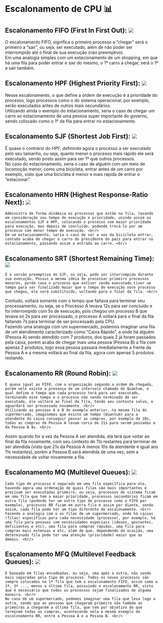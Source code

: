 # Escalonamento de CPU 📊

## Escalonamento FIFO (First In First Out): <img src="https://img.shields.io/badge/-n%C3%A3o%20preemptivo-red" /> <br/>
  O escalonamento FIFO, significa o primeiro processo a “chegar” será o primeiro a “sair”, ou seja, ser executado, além de não poder ser interrompido até o final de sua execução (não preemptivo). <br/>
  Em uma analogia simples com um estacionamento de um shopping, em que há uma fila para poder entrar e sair do mesmo, o 1º carro a chegar, será o 1º a sair também. <br/>

## Escalonamento HPF (Highest Priority First): <img src="https://img.shields.io/badge/-n%C3%A3o%20preemptivo-red" /> <br/>
  Nesse escalonamento, o que define a ordem de execução é a prioridade do processo, logo processos como o do sistema operacional, por exemplo, serão executados antes de outros mais secundários. <br/>
	Utilizando ainda o exemplo do estacionamento, seria o caso de chegar um carro ao estacionamento de uma pessoa super importante do governo, sendo colocado como o 1º da fila para entrar no estacionamento. <br/>

## Escalonamento SJF (Shortest Job First): <img src="https://img.shields.io/badge/-n%C3%A3o%20preemptivo-red" /> <br/>
  É quase o contrário do HPF, definindo agora o processo a ser executado pelo seu tamanho, ou seja, quanto menor o processo mais rápido ele será executado, sendo posto assim para ser 1º que outros processos. <br/>
  No caso do estacionamento, seria o caso de alguém com um meio de locomoção menor, como uma bicicleta, entrar antes de um carro por exemplo, visto que uma bicicleta é menor e mais rápida de entrar e “estacionar”. <br/>
 
## Escalonamento HRN (Highest Response-Ratio Next): <img src="https://img.shields.io/badge/-n%C3%A3o%20preemptivo-red" /> <br/>
	Administra de forma dinâmica os processos que estão na fila, levando em consideração seu tempo de execução e prioridade, unindo assim os escalonamentos SJF e HPF, colocando o processo com maior prioridade para execução, mas depois de concluído, podendo trocá-lo por um processo com menor tempo de execução. <br/>
	Em um estacionamento, seria o caso de ser a vez da bicicleta entrar, contudo acaba de chegar o carro do presidente do país para entrar no estacionamento, passando assim a entrada ao carro. <br/>

## Escalonamento SRT (Shortest Remaining Time): <img src="https://img.shields.io/badge/-preemptivo-green" /> <br/> 
	É a versão preemptiva do SJF, ou seja, pode ser interrompida durante sua execução. Possui a mesma ideia de processar primeiro processos menores, porém caso o processo que estiver sendo executado tiver um tempo para ser finalizado maior que o tempo de execução novo processo que chegou, ele será substituído, voltando para o final da fila. <br/>
Contudo, voltará somente com o tempo que faltava para terminar seu processamento, ou seja, se o Processo A levava 12s para ser concluído e foi interrompido com 5s de execução, pois chegou um processo B que levava só 2s para ser processado, o processo A voltará para o final da fila faltando 7s para terminar de ser processado pela CPU. <br/>
  Fazendo uma analogia com um supermercado, podemos imaginar uma fila de um atendimento caracterizado como “Caixa Rápido”, a onde há alguém (Pessoa A) sendo atendido com 7 produtos, dos quais 2 já foram passados pela caixa, porém acaba de chegar mais uma pessoa (Pessoa B) a fila com apenas 2 produtos, logo essa pessoa passará imediatamente a frente da Pessoa A e a mesma voltará ao final da fila, agora com apenas 5 produtos restando. <br/>

## Escalonamento RR (Round Robin): <img src="https://img.shields.io/badge/-preemptivo-green" /> <br/> 
	É quase igual ao FIFO, com a organização segundo a ordem de chegada, porém nele existe a presença de um intervalo chamado de Quantum, o qual define o tempo que cada processo terá para ser executado, terminando esse tempo e o processo não sendo terminado de ser executado, ele voltará ao final da fila, tendo seu contexto salvo, e aguardará ser processado novamente. <br/>
	Utilizando as pessoas A e B do exemplo anterior, na mesma fila do supermercado, imaginemos que existe um tempo (Quantum) para a atendente do caixa conseguir passar as compras, por exemplo de 10s, todas as compras da Pessoa A levam cerca de 21s para serem passadas e da Pessoa B 8s. <br/>
Assim quando for a vez da Pessoa A ser atendida, ela terá que voltar ao final da fila novamente, com seu contexto de 11s restantes para terminar de ser atendida (visto que 21s da Pessoa A menos 10s da atendente é igual aos 11s restantes), porém a Pessoa B será atendida de uma vez, sem a necessidade de voltar novamente a fila. <br/>

## Escalonamento MQ (Multilevel Queues): <img src="https://img.shields.io/badge/-preemptivo-green" /> <br/> 
	Cada tipo de processo é separado em uma fila específica para ele, havendo agora uma ordenação de quais filas são mais importantes e precisam ser executadas primeiro, ou seja, processos do sistema ficam em uma fila que tem a maior prioridade, processos secundários ficam em outra fila (podendo ter um outro tipo de processo como o FIFO por exemplo), processos RR ficam em outra fila e assim por diante, sendo assim, cada fila pode ter um tipo diferente de escalonamento. <br/>
	Fazendo a analogia com o as filas de um supermercado, onde há caixas (filas) específicas para cada necessidade (processo), por exemplo, há uma fila para pessoas com necessidades especiais (idosos, gestantes, deficientes e etc), uma fila para compras rápidas, uma fila para compras mais extensas e etc, além de que, dependendo da ocasião, uma determinado fila pode ter uma atenção (prioridade) maior que as demais. <br/>

## Escalonamento MFQ (Multilevel Feedback Queues): <img src="https://img.shields.io/badge/-preemptivo-green" /> <br/> 
	É baseado em filas encadeadas, ou seja, uma após a outra, não sendo mais separadas pelo tipo de processo. Todos os novos processos são sempre colocados na 1ª fila que tem o escalonamento FIFO, assim como a 2ª, 3ª ..., menos a última fila, possuindo o escalonamento RR, visto que é necessário que todos os processos sejam finalizados de alguma maneira. <br/>
	No caso de um supermercado, podemos imaginar uma fila que leva logo a outra, sendo que as pessoas que chegaram primeiro são também as primeiras a chegarem a última fila, que tem por objetivo de que terminem todas as compras, acontecendo nela o mesmo exemplo do escalonamento RR, entre a Pessoa A e a Pessoa B. <br/>

